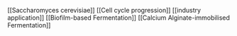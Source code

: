[[Saccharomyces cerevisiae]]
[[Cell cycle progression]]
[[industry application]]
[[Biofilm-based Fermentation]]
[[Calcium Alginate-immobilised Fermentation]]
